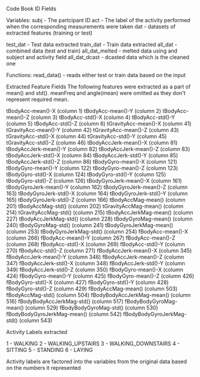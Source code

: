 Code Book
ID Fields

Variables:
subj - The partcipant ID
act - The label of the activity performed when the corresponding measurements were taken
dat - datasets of extracted features (training or test)

test_dat - Test data extracted
train_dat - Train data extracted
all_dat - combined data (test and train)
all_dat_melted - melted data using and subject and activity field
all_dat_dcast - dcasted data which is the cleaned one

Functions:
read_data() - reads either test or train data based on the input

Extracted Feature Fields
The following features were extracted as a part of mean() and std(). meanFreq and angle(mean) were omitted as they don't represent required mean.

tBodyAcc-mean()-X (column 1)
tBodyAcc-mean()-Y (column 2)
tBodyAcc-mean()-Z (column 3)
tBodyAcc-std()-X (column 4)
tBodyAcc-std()-Y (column 5)
tBodyAcc-std()-Z (column 6)
tGravityAcc-mean()-X (column 41)
tGravityAcc-mean()-Y (column 42)
tGravityAcc-mean()-Z (column 43)
tGravityAcc-std()-X (column 44)
tGravityAcc-std()-Y (column 45)
tGravityAcc-std()-Z (column 46)
tBodyAccJerk-mean()-X (column 81)
tBodyAccJerk-mean()-Y (column 82)
tBodyAccJerk-mean()-Z (column 83)
tBodyAccJerk-std()-X (column 84)
tBodyAccJerk-std()-Y (column 85)
tBodyAccJerk-std()-Z (column 86)
tBodyGyro-mean()-X (column 121)
tBodyGyro-mean()-Y (column 122)
tBodyGyro-mean()-Z (column 123)
tBodyGyro-std()-X (column 124)
tBodyGyro-std()-Y (column 125)
tBodyGyro-std()-Z (column 126)
tBodyGyroJerk-mean()-X (column 161)
tBodyGyroJerk-mean()-Y (column 162)
tBodyGyroJerk-mean()-Z (column 163)
tBodyGyroJerk-std()-X (column 164)
tBodyGyroJerk-std()-Y (column 165)
tBodyGyroJerk-std()-Z (column 166)
tBodyAccMag-mean() (column 201)
tBodyAccMag-std() (column 202)
tGravityAccMag-mean() (column 214)
tGravityAccMag-std() (column 215)
tBodyAccJerkMag-mean() (column 227)
tBodyAccJerkMag-std() (column 228)
tBodyGyroMag-mean() (column 240)
tBodyGyroMag-std() (column 241)
tBodyGyroJerkMag-mean() (column 253)
tBodyGyroJerkMag-std() (column 254)
fBodyAcc-mean()-X (column 266)
fBodyAcc-mean()-Y (column 267)
fBodyAcc-mean()-Z (column 268)
fBodyAcc-std()-X (column 269)
fBodyAcc-std()-Y (column 270)
fBodyAcc-std()-Z (column 271)
fBodyAccJerk-mean()-X (column 345)
fBodyAccJerk-mean()-Y (column 346)
fBodyAccJerk-mean()-Z (column 347)
fBodyAccJerk-std()-X (column 348)
fBodyAccJerk-std()-Y (column 349)
fBodyAccJerk-std()-Z (column 350)
fBodyGyro-mean()-X (column 424)
fBodyGyro-mean()-Y (column 425)
fBodyGyro-mean()-Z (column 426)
fBodyGyro-std()-X (column 427)
fBodyGyro-std()-Y (column 428)
fBodyGyro-std()-Z (column 429)
fBodyAccMag-mean() (column 503)
fBodyAccMag-std() (column 504)
fBodyBodyAccJerkMag-mean() (column 516)
fBodyBodyAccJerkMag-std() (column 517)
fBodyBodyGyroMag-mean() (column 529)
fBodyBodyGyroMag-std() (column 530)
fBodyBodyGyroJerkMag-mean() (column 542)
fBodyBodyGyroJerkMag-std() (column 543)

Activity Labels extracted

1 - WALKING
2 - WALKING_UPSTAIRS
3 - WALKING_DOWNSTAIRS
4 - SITTING
5 - STANDING
6 - LAYING

Activity labels are factored into the variables from the original data based on the numbers it represented
